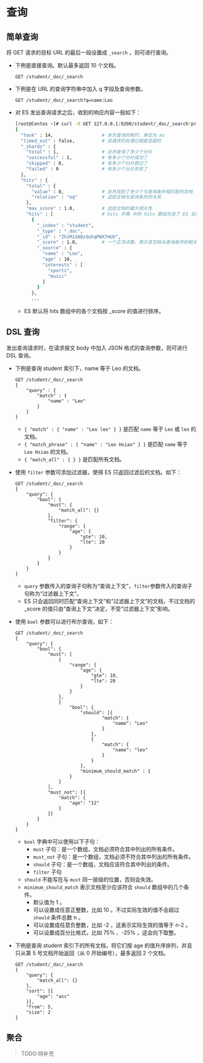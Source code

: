 # 查询

## 简单查询

将 GET 请求的目标 URL 的最后一段设置成 `_search` ，则可进行查询。

- 下例是直接查询。默认最多返回 10 个文档。
    ```
    GET /student/_doc/_search
    ```
- 下例是在 URL 的查询字符串中加入 q 字段及查询参数。
    ```
    GET /student/_doc/_search?q=name:Leo
    ```
- 对 ES 发出查询请求之后，收到的响应内容一般如下：
    ```sh
    [root@Centos ~]# curl -X GET 127.0.0.1:9200/student/_doc/_search?pretty
    {
      "took" : 14,                  # 本次查询的耗时，单位为 ms
      "timed_out" : false,          # 该请求的处理过程是否超时
      "_shards" : {
        "total" : 1,                # 总共查询了多少个分片
        "successful" : 1,           # 有多少个分片成功了
        "skipped" : 0,              # 有多少个分片跳过了
        "failed" : 0                # 有多少个分片失败了
      },
      "hits" : {
        "total" : {
          "value" : 8,              # 总共找到了多少个与查询条件相匹配的文档
          "relation" : "eq"         # 这些文档与查询条件的关系
        },
        "max_score" : 1.0,          # 这些文档的最大相关性
        "hits" : [                  # hits 字典 中的 hits 数组包含了 ES 实际返回给客户端的文档
          {
            "_index" : "student",
            "_type" : "_doc",
            "_id" : "ZhzMiXABzduhqPWX7mUX",
            "_score" : 1.0,         # 一个正浮点数，表示该文档与查询条件的相关性
            "_source" : {
              "name" : "Leo",
              "age" : 10,
              "interests" : [
                "sports",
                "music"
              ]
            }
          },
          ...
    ```
    - ES 默认将 hits 数组中的各个文档按 _score 的值进行排序。

## DSL 查询

发出查询请求时，在请求报文 body 中加入 JSON 格式的查询参数，则可进行 DSL 查询。

- 下例是查询 student 索引下，name 等于 Leo 的文档。
    ```
    GET /student/_doc/_search
    {
        "query" : {
            "match" : {
                "name" : "Leo"
            }
        }
    }
    ```
    - `{ "match" : { "name" : "Leo leo" } }` 是匹配 `name` 等于 `Leo` 或 `leo` 的文档。
    - `{ "match_phrase" : { "name" : "Leo Hsiao" } }` 是匹配 `name` 等于 `Leo Hsiao` 的文档。 
    - `{ "match_all" : { } }` 是匹配所有文档。

- 使用 `filter` 参数可添加过滤器，使得 ES 只返回过滤后的文档。如下：
    ```
    GET /student/_doc/_search
    {
        "query": {
            "bool": {
                "must": {
                    "match_all": {}
                },
                "filter": {
                    "range": {
                        "age": {
                            "gte": 10,
                            "lte": 20
                        }
                    }
                }
            }
        }
    }
    ```
    - `query` 参数传入的查询子句称为“查询上下文”，`filter`参数传入的查询子句称为“过滤器上下文”。
    - ES 只会返回同时匹配“查询上下文”和“过滤器上下文”的文档，不过文档的 _score 的值只由“查询上下文”决定，不受“过滤器上下文”影响。

- 使用 `bool` 参数可以进行布尔查询，如下：
    ```
    GET /student/_doc/_search
    {
        "query": {
            "bool": {
                "must": [
                    {
                        "range": {
                            "age": {
                                "gte": 10,
                                "lte": 20
                            }
                        }
                    },
                    {
                        "bool": {
                            "should": [{
                                    "match": {
                                        "name": "Leo"
                                    }
                                },
                                {
                                    "match": {
                                        "name": "leo"
                                    }
                                }
                            ],
                            "minimum_should_match" : 1
                        }
                    }
                ],
                "must_not": [{
                    "match": {
                        "age": "12"
                    }
                }]
            }
        }
    }
    ```
    - `bool` 字典中可以使用以下子句：
      - `must` 子句：是一个数组，文档必须符合其中列出的所有条件。
      - `must_not` 子句：是一个数组，文档必须不符合其中列出的所有条件。
      - `should` 子句：是一个数组，文档应该符合其中列出的条件。
      - `filter` 子句
    - `should` 不能写在与 `must` 同一层级的位置，否则会失效。
    - `minimum_should_match` 表示文档至少应该符合 `should` 数组中的几个条件。
      - 默认值为 1 。
      - 可以设置成任意正整数，比如 10 。不过实际生效的值不会超过 `should` 条件总数 n 。
      - 可以设置成任意负整数，比如 -2 ，这表示实际生效的值等于 n-2 。
      - 可以设置成百分比格式，比如 75% 、-25% ，这会向下取整。

- 下例是查询 student 索引下的所有文档，将它们按 age 的值升序排列，并且只从第 5 号文档开始返回（从 0 开始编号），最多返回 2 个文档。
    ```
    GET /student/_doc/_search
    {
        "query": {
            "match_all": {}
        },
        "sort": [{
            "age": "asc"
        }],
        "from": 5,
        "size": 2
    }
    ```



## 聚合

> TODO:待补充

